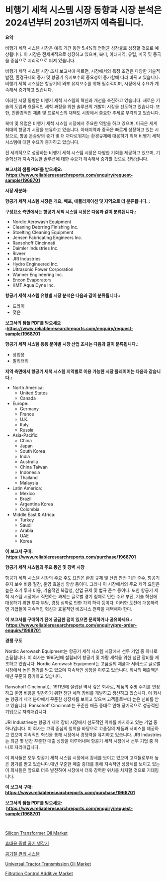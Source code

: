 <p><h1>비행기 세척 시스템 시장 동향과 시장 분석은 2024년부터 2031년까지 예측됩니다.</h1></p><p><strong>요약</strong></p>
<p><p>비행기 세척 시스템 시장은 예측 기간 동안 5.4%의 연평균 성장률로 성장할 것으로 예상됩니다. 이 시장은 전세계적으로 성장하고 있으며, 북미, 아태지역, 유럽, 미국 및 중국을 중심으로 지리적으로 퍼져 있습니다.</p><p>비행기 세척 시스템 시장 조사 보고서에 따르면, 시장에서의 특정 조건은 다양한 기술적 발전, 환경규제의 증가 및 항공기 유지보수의 중요성이 증가함에 따라 바뀌고 있습니다. 비행기 세척 시스템은 항공기의 외부 유지보수를 위해 필수적이며, 시장에서 수요가 계속해서 증가하고 있습니다.</p><p>이러한 시장 동향은 비행기 세척 시스템의 혁신과 개선을 촉진하고 있습니다. 새로운 기술의 도입과 효율적인 세척 과정을 위한 솔루션의 개발이 시장을 선도하고 있습니다. 또한, 친환경적인 제품 및 프로세스의 채택도 시장에서 중요한 추세로 부각되고 있습니다.</p><p>북미 및 유럽은 비행기 세척 시스템 시장에서 주요한 역할을 하고 있으며, 미국은 세계 최대의 항공기 시장을 보유하고 있습니다. 아태지역과 중국은 빠르게 성장하고 있는 시장으로, 항공 운송량의 증가 및 더 까다로워지는 환경규제에 대응하기 위해 비행기 세척 시스템에 대한 수요가 증가하고 있습니다. </p><p>전 세계적으로 성장하는 비행기 세척 시스템 시장은 다양한 기회를 제공하고 있으며, 기술혁신과 지속가능한 솔루션에 대한 수요가 계속해서 증가할 것으로 전망됩니다.</p></p>
<p><strong>보고서의 샘플 PDF를 받으세요: &nbsp;<a href="https://www.reliableresearchreports.com/enquiry/request-sample/1968701">https://www.reliableresearchreports.com/enquiry/request-sample/1968701</a></strong></p>
<p><strong>시장 세분화:</strong></p>
<p><strong> 항공기 세척 시스템 시장은 개요, 배포, 애플리케이션 및 지역으로 더 분류됩니다. :</strong></p>
<p><strong>구성요소 측면에서는 항공기 세척 시스템 시장은 다음과 같이 분류됩니다.:</strong></p>
<p><ul><li>Nordic Aerowash Equipment</li><li>Cleaning Debrring Finishing Inc.</li><li>Stoelting Cleaning Equipment</li><li>Jensen Fabricating Engineers Inc.</li><li>Ransohoff Cincinnati</li><li>Daimler Industries Inc.</li><li>Riveer</li><li>JRI Industries</li><li>Hydro Engineered Inc.</li><li>Ultrasonic Power Corporation</li><li>Wanner Engineering Inc.</li><li>Encon Evaporators</li><li>KMT Aqua Dyne Inc.</li></ul></p>
<p><strong> 항공기 세척 시스템 유형별 시장 분석은 다음과 같이 분류됩니다.:</strong></p>
<p><ul><li>드라이</li><li>젖은</li></ul></p>
<p><strong>보고서의 샘플 PDF를 받으세요 :<a href="https://www.reliableresearchreports.com/enquiry/request-sample/1968701">https://www.reliableresearchreports.com/enquiry/request-sample/1968701</a></strong></p>
<p><strong> 항공기 세척 시스템 응용 분야별 시장 산업 조사는 다음과 같이 분류됩니다.:</strong></p>
<p><ul><li>상업용</li><li>밀리터리</li></ul></p>
<p><strong>지역 측면에서 항공기 세척 시스템 지역별로 이용 가능한 시장 플레이어는 다음과 같습니다.:</strong></p>
<p><ul>
    <li>
        North America:
        <ul>
            <li>United States</li>
            <li>Canada</li>
        </ul>
    </li>
    <li>
        Europe:
        <ul>
            <li>Germany</li>
            <li>France</li>
            <li>U.K.</li>
            <li>Italy</li>
            <li>Russia</li>
        </ul>
    </li>
    <li>
        Asia-Pacific:
        <ul>
            <li>China</li>
            <li>Japan</li>
            <li>South Korea</li>
            <li>India</li>
            <li>Australia</li>
            <li>China Taiwan</li>
            <li>Indonesia</li>
            <li>Thailand</li>
            <li>Malaysia</li>
        </ul>
    </li>
    <li>
        Latin America:
        <ul>
            <li>Mexico</li>
            <li>Brazil</li>
            <li>Argentina Korea</li>
            <li>Colombia</li>
        </ul>
    </li>
    <li>
        Middle East & Africa:
        <ul>
            <li>Turkey</li>
            <li>Saudi</li>
            <li>Arabia</li>
            <li>UAE</li>
            <li>Korea</li>
        </ul>
    </li>
    </ul></p>
<p><strong>이 보고서 구매: &nbsp;<a href="https://www.reliableresearchreports.com/purchase/1968701">https://www.reliableresearchreports.com/purchase/1968701</a></strong></p>
<p><strong>항공기 세척 시스템의 주요 동인 및 장벽 시장</strong></p>
<p><p>항공기 세척 시스템 시장의 주요 주도 요인은 환경 규제 및 산업 안전 기준 준수, 항공기 유지 보수 비용 절감, 운영 효율성 향상 등이다. 그러나 이 시장에서의 주요 제약 요인은 높은 초기 투자 비용, 기술적인 복잡성, 산업 규제 및 법규 준수 등이다. 또한 항공기 세척 시스템 시장에서 직면하는 과제는 글로벌 경기 침체로 인한 수요 부진, 기술 혁신에 대응하기 위한 투자 부담, 경쟁 심화로 인한 가격 하락 등이다. 이러한 도전에 대응하려면 기업들이 지속적인 혁신과 효율적인 비즈니스 전략을 채택해야 한다.</p></p>
<p><strong>이 보고서를 구매하기 전에 궁금한 점이 있으면 문의하거나 공유하세요.: &nbsp;<a href="https://www.reliableresearchreports.com/enquiry/pre-order-enquiry/1968701">https://www.reliableresearchreports.com/enquiry/pre-order-enquiry/1968701</a></strong></p>
<p><strong>경쟁 구도</strong></p>
<p><p>Nordic Aerowash Equipment는 항공기 세척 시스템 시장에서 선두 기업 중 하나로 손꼽힙니다. 이 회사는 1995년에 설립되어 항공기 및 차량 세척을 위한 첨단 장비를 제조하고 있습니다. Nordic Aerowash Equipment는 고품질의 제품과 서비스로 글로벌 시장에서 높은 평가를 받고 있으며 지속적인 성장을 이루고 있습니다. 회사의 매출액은 매년 꾸준히 증가하고 있습니다.</p><p>Ransohoff Cincinnati는 1911년에 설립된 역사 깊은 회사로, 제품의 수명 주기를 연장하고 운영 비용을 절감하기 위한 첨단 세척 장비를 개발하고 생산하고 있습니다. 이 회사는 항공기 세척 분야에서 꾸준한 성장세를 보이고 있으며 고객들로부터 높은 신뢰를 받고 있습니다. Ransohoff Cincinnati는 꾸준한 매출 증대로 인해 장기적으로 성공적인 기업으로 자리매깁니다.</p><p>JRI Industries는 항공기 세척 장비 시장에서 선도적인 위치를 차지하고 있는 기업 중 하나입니다. 이 회사는 고객 중심의 철학을 바탕으로 고품질의 제품과 서비스를 제공하고 있으며 지속적인 혁신을 통해 시장에서 경쟁력을 유지하고 있습니다. JRI Industries는 최근 몇 년간 꾸준한 매출 성장을 이루어내며 항공기 세척 시장에서 선두 기업 중 하나로 자리매깁니다.</p><p>이 회사들은 모두 항공기 세척 시스템 시장에서 강세를 보이고 있으며 고객들로부터 높은 평가를 받고 있습니다.매년 꾸준한 매출 증대를 통해 지속적인 성장세를 보이고 있는 이 회사들은 앞으로 더욱 발전하여 시장에서 더욱 강력한 위치를 차지할 것으로 기대됩니다.</p></p>
<p><strong>이 보고서 구매: &nbsp; <a href="https://www.reliableresearchreports.com/purchase/1968701">https://www.reliableresearchreports.com/purchase/1968701</a></strong></p>
<p><strong>보고서의 샘플 PDF를 받으세요: &nbsp;<a href="https://www.reliableresearchreports.com/enquiry/request-sample/1968701">https://www.reliableresearchreports.com/enquiry/request-sample/1968701</a></strong><strong></strong></p>
<p>&nbsp;</p>
<p><p><a href="https://github.com/prosalinda88/Market-Research-Report-List-3/blob/main/silicon-transformer-oil-market.md">Silicon Transformer Oil Market</a></p><p><a href="https://medium.com/@trevorkruvalis5678/%ED%9C%B4%EB%8C%80%EC%9A%A9-%EC%A6%9D%EB%B0%9C%EC%8B%9D-%EC%97%90%EC%96%B4-%EC%BF%A8%EB%9F%AC-%EC%8B%9C%EC%9E%A5-%EB%B3%B4%EA%B3%A0%EC%84%9C%EB%8A%94-%EC%9D%B4-%EC%8B%9C%EC%9E%A5%EC%9D%98-%EC%B5%9C%EC%8B%A0-%ED%8A%B8%EB%A0%8C%EB%93%9C-%EB%B0%8F-%EC%84%B1%EC%9E%A5-%EA%B8%B0%ED%9A%8C%EB%A5%BC-%EB%B3%B4%EC%97%AC%EC%A4%8D%EB%8B%88%EB%8B%A4-a8493f00f251">휴대용 증발 공기 냉각기</a></p><p><a href="https://github.com/vsoq0zknh59/Market-Research-Report-List-1/blob/main/8454005193925.md">공기질 관리 시스템</a></p><p><a href="https://github.com/globismark/Market-Research-Report-List-2/blob/main/universal-tractor-transmission-oil-market.md">Universal Tractor Transmission Oil Market</a></p><p><a href="https://iodized-pantydraco-05c.notion.site/Filtration-Control-Additive-Market-Size-Share-Trends-Analysis-Report-By-Material-By-Type-By-End-4f03e9b56ae943d28a0094d026848ba1">Filtration Control Additive Market</a></p></p>